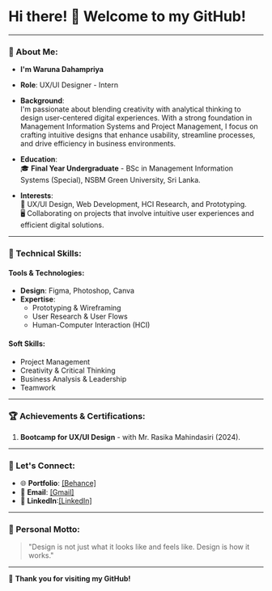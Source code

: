 # Hi there! 👋 Welcome to my GitHub!

---

### 👤 About Me:
- **I'm Waruna Dahampriya**   
- **Role**: UX/UI Designer - Intern  
- **Background**:  
   I'm passionate about blending creativity with analytical thinking to design user-centered digital experiences. With a strong foundation in Management Information Systems and Project Management, I focus on crafting intuitive designs that enhance usability, streamline processes, and drive efficiency in business environments.  

- **Education**:  
   🎓 **Final Year Undergraduate** - BSc in Management Information Systems (Special),
                                      NSBM Green University, Sri Lanka.  

- **Interests**:  
   🎨 UX/UI Design, Web Development, HCI Research, and Prototyping.  
   🖥️ Collaborating on projects that involve intuitive user experiences and efficient digital solutions.
  
---

### 🚀 Technical Skills:
#### Tools & Technologies:
- **Design**: Figma, Photoshop, Canva  
- **Expertise**:  
  - Prototyping & Wireframing  
  - User Research & User Flows  
  - Human-Computer Interaction (HCI)  

#### Soft Skills:
- Project Management  
- Creativity & Critical Thinking  
- Business Analysis & Leadership  
- Teamwork  

---

### 🏆 Achievements & Certifications:
1. **Bootcamp for UX/UI Design** - with Mr. Rasika Mahindasiri (2024).  

---

### 🤝 Let's Connect:
- 🌐 **Portfolio**: [[Behance]](https://www.behance.net/warunadahampr)  
- 📧 **Email**: [[Gmail]](pwdkumarasiri@gmail.com)  
- 🔗 **LinkedIn**:[[LinkedIn]](http://www.linkedin.com/in/warunadahampriya)  

---

### 📝 Personal Motto:
> "Design is not just what it looks like and feels like. Design is how it works."  

---

🌟 **Thank you for visiting my GitHub!**  
